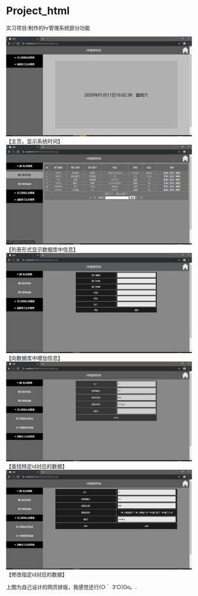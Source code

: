 # Project_html
实习项目:制作的hr管理系统部分功能


![image](https://github.com/dy162052101/Project_html/blob/master/image/1.png)
【主页，显示系统时间】
![image](https://github.com/dy162052101/Project_html/blob/master/image/2.png)
【列表形式显示数据库中信息】
![image](https://github.com/dy162052101/Project_html/blob/master/image/3.png)
【向数据库中增加信息】
![image](https://github.com/dy162052101/Project_html/blob/master/image/4.png)
【查找特定id对应的数据】
![image](https://github.com/dy162052101/Project_html/blob/master/image/5.png)
【修改指定id对应的数据】

上图为自己设计的网页排版，我感觉还行(○｀ 3′○)Oo。.
